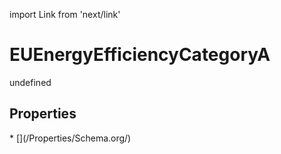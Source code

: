 import Link from 'next/link'
# EUEnergyEfficiencyCategoryA

undefined

## Properties

<Grid>
* [](/Properties/Schema.org/)

</Grid>

